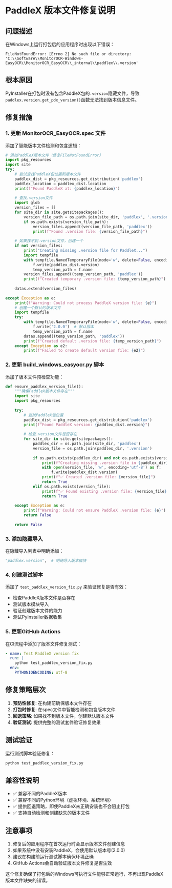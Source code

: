 # PaddleX 版本文件修复说明

## 问题描述

在Windows上运行打包后的应用程序时出现以下错误：

```
FileNotFoundError: [Errno 2] No such file or directory: 'C:\\Software\\MonitorOCR-Windows-EasyOCR\\MonitorOCR_EasyOCR\\_internal\\paddlex\\.version'
```

## 根本原因

PyInstaller在打包时没有包含PaddleX包的`.version`隐藏文件，导致`paddlex.version.get_pdx_version()`函数无法找到版本信息文件。

## 修复措施

### 1. **更新 MonitorOCR_EasyOCR.spec 文件**

添加了智能版本文件检测和包含逻辑：

```python
# 添加PaddleX版本文件（修复FileNotFoundError）
import pkg_resources
import site
try:
    # 尝试查找PaddleX包位置和版本文件
    paddlex_dist = pkg_resources.get_distribution('paddlex')
    paddlex_location = paddlex_dist.location
    print(f"Found PaddleX at: {paddlex_location}")
    
    # 查找.version文件
    import glob
    version_files = []
    for site_dir in site.getsitepackages():
        version_file_path = os.path.join(site_dir, 'paddlex', '.version')
        if os.path.exists(version_file_path):
            version_files.append((version_file_path, 'paddlex'))
            print(f"Found .version file: {version_file_path}")
    
    # 如果找不到.version文件，创建一个
    if not version_files:
        print("Creating missing .version file for PaddleX...")
        import tempfile
        with tempfile.NamedTemporaryFile(mode='w', delete=False, encoding='utf-8') as f:
            f.write(paddlex_dist.version)
            temp_version_path = f.name
        version_files.append((temp_version_path, 'paddlex'))
        print(f"Created temporary .version file: {temp_version_path}")
    
    datas.extend(version_files)
    
except Exception as e:
    print(f"Warning: Could not process PaddleX version file: {e}")
    # 创建一个默认的版本文件
    import tempfile
    try:
        with tempfile.NamedTemporaryFile(mode='w', delete=False, encoding='utf-8') as f:
            f.write('2.0.0')  # 默认版本
            temp_version_path = f.name
        datas.append((temp_version_path, 'paddlex'))
        print(f"Created default .version file: {temp_version_path}")
    except Exception as e2:
        print(f"Failed to create default version file: {e2}")
```

### 2. **更新 build_windows_easyocr.py 脚本**

添加了版本文件预检查功能：

```python
def ensure_paddlex_version_file():
    """确保PaddleX版本文件存在"""
    import site
    import pkg_resources
    
    try:
        # 查找PaddleX包位置
        paddlex_dist = pkg_resources.get_distribution('paddlex')
        print(f"Found PaddleX version: {paddlex_dist.version}")
        
        # 检查.version文件是否存在
        for site_dir in site.getsitepackages():
            paddlex_dir = os.path.join(site_dir, 'paddlex')
            version_file = os.path.join(paddlex_dir, '.version')
            
            if os.path.exists(paddlex_dir) and not os.path.exists(version_file):
                print(f"Creating missing .version file in {paddlex_dir}")
                with open(version_file, 'w', encoding='utf-8') as f:
                    f.write(paddlex_dist.version)
                print(f"✅ Created .version file: {version_file}")
                return True
            elif os.path.exists(version_file):
                print(f"✅ Found existing .version file: {version_file}")
                return True
    
    except Exception as e:
        print(f"Warning: Could not ensure PaddleX .version file: {e}")
        return False
    
    return False
```

### 3. **添加隐藏导入**

在隐藏导入列表中明确添加：

```python
"paddlex.version",  # 明确导入版本模块
```

### 4. **创建测试脚本**

添加了 `test_paddlex_version_fix.py` 来验证修复是否有效：

- 检查PaddleX版本文件是否存在
- 测试版本模块导入
- 验证创建版本文件的能力
- 测试PyInstaller数据收集

### 5. **更新GitHub Actions**

在CI流程中添加了版本文件修复测试：

```yaml
- name: Test PaddleX version fix
  run: |
    python test_paddlex_version_fix.py
  env:
    PYTHONIOENCODING: utf-8
```

## 修复策略层次

1. **预防性修复**: 在构建前确保版本文件存在
2. **打包时修复**: 在spec文件中智能检测和包含版本文件
3. **回退策略**: 如果找不到版本文件，创建默认版本文件
4. **验证测试**: 提供完整的测试套件验证修复效果

## 测试验证

运行测试脚本验证修复：

```bash
python test_paddlex_version_fix.py
```

## 兼容性说明

- ✅ 兼容不同的PaddleX版本
- ✅ 兼容不同的Python环境（虚拟环境、系统环境）
- ✅ 提供回退策略，即使PaddleX未正确安装也不会阻止打包
- ✅ 支持自动检测和创建缺失的版本文件

## 注意事项

1. 修复后的应用程序在首次运行时会显示版本文件创建信息
2. 如果系统中没有安装PaddleX，会使用默认版本号(2.0.0)
3. 建议在构建前运行测试脚本确保环境正确
4. GitHub Actions会自动验证版本文件修复是否生效

这个修复确保了打包后的Windows可执行文件能够正常运行，不再出现PaddleX版本文件缺失的错误。

